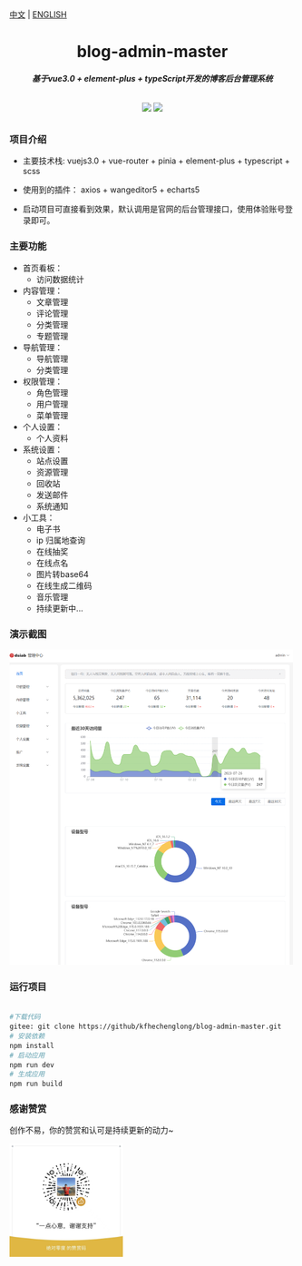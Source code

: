 <div><a href="https://github.com/kfhechenglong/blog-admin-master/blob/master/README.md">中文</a>  |  <a href="https://github.com/kfhechenglong/blog-admin-master/blob/master/README.en.md">ENGLISH</a></div>

<h1 align="center" style=" font-weight: bold;">blog-admin-master</h1>
<h5 align="center">基于vue3.0 + element-plus + typeScript开发的博客后台管理系统</h5>


<p align="center" style="padding:10px">
	<a href="https://github/kfhechenglong/blog-admin-master.git"><img src="https://img.shields.io/github/stars/kfhechenglong/blog-admin-master"></a>
	<a href="https://github/kfhechenglong/blog-admin-master.git"><img src="https://img.shields.io/github/forks/kfhechenglong/blog-admin-master"></a>
</p>


### 项目介绍

- 主要技术栈: vuejs3.0 + vue-router + pinia + element-plus + typescript + scss

- 使用到的插件： axios + wangeditor5 + echarts5

- 启动项目可直接看到效果，默认调用是官网的后台管理接口，使用体验账号登录即可。

### 主要功能

- 首页看板：
	- 访问数据统计
- 内容管理：
	- 文章管理
	- 评论管理
	- 分类管理
	- 专题管理
- 导航管理：
	- 导航管理
	- 分类管理
- 权限管理：
	- 角色管理
	- 用户管理
	- 菜单管理
- 个人设置：
	- 个人资料
- 系统设置：
	- 站点设置
	- 资源管理
	- 回收站
	- 发送邮件
	- 系统通知
- 小工具：
	- 电子书
	- ip 归属地查询
	- 在线抽奖
	- 在线点名
	- 图片转base64
	- 在线生成二维码
	- 音乐管理
	- 持续更新中...



### 演示截图


<img src="./src/assets/images/screenshot.png" alt="赞赏" width="500px" />



### 运行项目



``` bash

#下载代码
gitee: git clone https://github/kfhechenglong/blog-admin-master.git
# 安装依赖
npm install
# 启动应用 
npm run dev
# 生成应用
npm run build

```

### 感谢赞赏  


 创作不易，你的赞赏和认可是持续更新的动力~

<img src="./src/assets/images/donate.jpg" alt="赞赏" width="200px" />